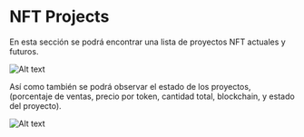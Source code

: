 # NFT Projects
 
En esta sección se podrá encontrar una lista de proyectos NFT actuales y futuros.
 
![Alt text](https://res.cloudinary.com/codenjobs/image/upload/v1663598622/user/file/t5qlr9rahh8ponsh8okx.png)
 
Así como también se podrá observar el estado de los proyectos, (porcentaje de ventas, precio por token, cantidad total, blockchain, y estado del proyecto).
 
![Alt text](https://res.cloudinary.com/codenjobs/image/upload/v1663598639/user/file/urresvaopik91w3uofqy.png)
